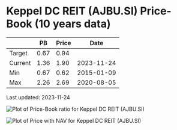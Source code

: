 # Keppel DC REIT (AJBU.SI) Price-Book (10 years data)

|     | PB   | Price | Date       |
|-----|------|-------|------------|
| Target | 0.67 | 0.94  |  |
| Current | 1.36 | 1.90  | 2023-11-24 |
| Min | 0.67 | 0.62  | 2015-01-09 |
| Max | 2.26 | 2.69  | 2020-08-05 |

Last updated: 2023-11-24

![Plot of Price-Book ratio for Keppel DC REIT (AJBU.SI)](AJBU_pb_10.png)

![Plot of Price with NAV for Keppel DC REIT (AJBU.SI)](AJBU_price_nav_10.png)
